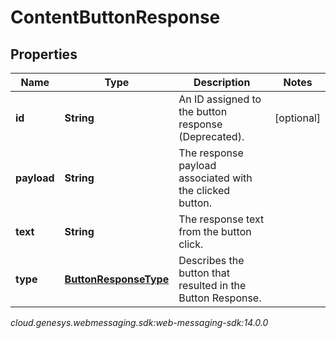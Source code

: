 # ContentButtonResponse


## Properties

| Name | Type | Description | Notes |
| ------------ | ------------- | ------------- | ------------- |
| **id** | **String** | An ID assigned to the button response (Deprecated). |  [optional] |
| **payload** | **String** | The response payload associated with the clicked button. |  |
| **text** | **String** | The response text from the button click. |  |
| **type** | [**ButtonResponseType**](ButtonResponseType) | Describes the button that resulted in the Button Response. |  |




_cloud.genesys.webmessaging.sdk:web-messaging-sdk:14.0.0_
